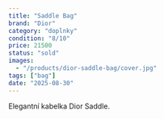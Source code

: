 ```yaml
---
title: "Saddle Bag"
brand: "Dior"
category: "doplnky"
condition: "8/10"
price: 21500
status: "sold"
images:
  - "/products/dior-saddle-bag/cover.jpg"
tags: ["bag"]
date: "2025-08-30"
---
```


Elegantní kabelka Dior Saddle.
